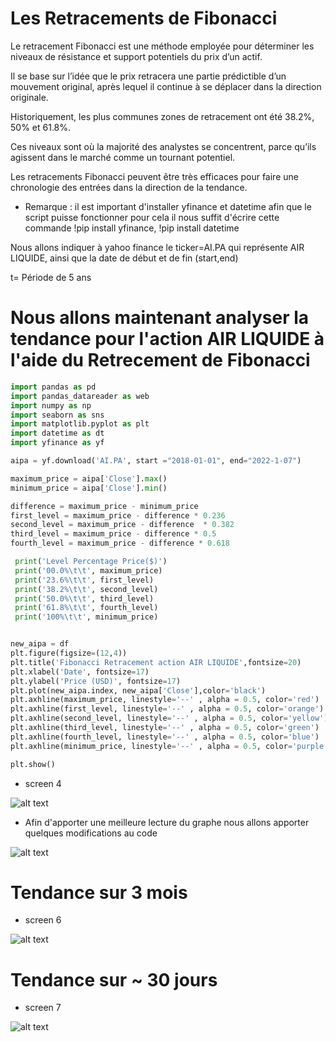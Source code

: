 # Les Retracements de Fibonacci

Le retracement Fibonacci est une méthode employée pour déterminer les niveaux de résistance et support potentiels du prix d’un actif. 

Il se base sur l’idée que le prix retracera une partie prédictible d’un mouvement original, après lequel il continue à se déplacer dans la direction originale.

Historiquement, les plus communes zones de retracement ont été 38.2%, 50% et 61.8%. 

Ces niveaux sont où la majorité des analystes se concentrent, parce qu’ils agissent dans le marché comme un tournant potentiel.

Les retracements Fibonacci peuvent être très efficaces pour faire une chronologie des entrées dans la direction de la tendance.

* Remarque : il est  important d'installer yfinance et datetime afin que le script puisse fonctionner pour cela il nous suffit d'écrire cette commande !pip install yfinance, !pip install datetime

Nous allons indiquer à yahoo finance le ticker=AI.PA qui représente AIR LIQUIDE, ainsi que la date de début et de fin (start,end)

t= Période de 5 ans

# Nous allons maintenant analyser la tendance pour l'action AIR LIQUIDE à l'aide du Retrecement de Fibonacci 

```python
import pandas as pd
import pandas_datareader as web
import numpy as np
import seaborn as sns
import matplotlib.pyplot as plt
import datetime as dt
import yfinance as yf

aipa = yf.download('AI.PA', start ="2018-01-01", end="2022-1-07")

maximum_price = aipa['Close'].max()
minimum_price = aipa['Close'].min()

difference = maximum_price - minimum_price
first_level = maximum_price - difference * 0.236
second_level = maximum_price - difference  * 0.382
third_level = maximum_price - difference * 0.5
fourth_level = maximum_price - difference * 0.618

 print('Level Percentage Price($)')
 print('00.0%\t\t', maximum_price)
 print('23.6%\t\t', first_level)
 print('38.2%\t\t', second_level)
 print('50.0%\t\t', third_level)
 print('61.8%\t\t', fourth_level)
 print('100%\t\t', minimum_price) 


new_aipa = df
plt.figure(figsize=(12,4))
plt.title('Fibonacci Retracement action AIR LIQUIDE',fontsize=20)
plt.xlabel('Date', fontsize=17)
plt.ylabel('Price (USD)', fontsize=17)
plt.plot(new_aipa.index, new_aipa['Close'],color='black')
plt.axhline(maximum_price, linestyle='--' , alpha = 0.5, color='red')
plt.axhline(first_level, linestyle='--' , alpha = 0.5, color='orange')
plt.axhline(second_level, linestyle='--' , alpha = 0.5, color='yellow')
plt.axhline(third_level, linestyle='--' , alpha = 0.5, color='green')
plt.axhline(fourth_level, linestyle='--' , alpha = 0.5, color='blue')
plt.axhline(minimum_price, linestyle='--' , alpha = 0.5, color='purple')

plt.show()
```
* screen 4

![alt text](https://i.ibb.co/GtmTBG3/screen4.png)

* Afin d'apporter une meilleure lecture du graphe nous allons apporter quelques modifications au code

![alt text](https://i.ibb.co/yXPGzHr/screen5.png)


# Tendance sur 3 mois

* screen 6

![alt text](https://i.ibb.co/tD9DqvF/screen6.png)

# Tendance sur ~ 30 jours

* screen 7

![alt text](https://i.ibb.co/Czd4GLb/screen7.png)



